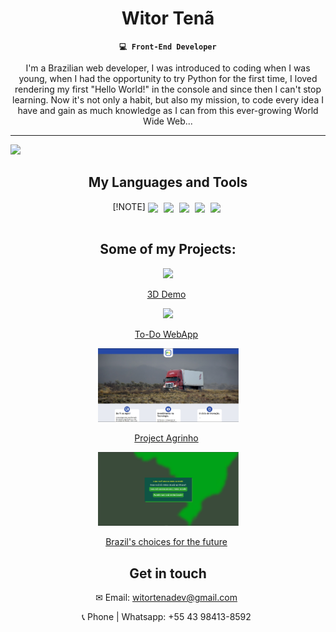 <div align="center">
  
  # Witor Tenã

**`💻 Front-End Developer`**

I'm a Brazilian web developer, I was introduced to coding when I was young, when I had the opportunity to try Python for the first time, I loved rendering my first "Hello World!" in the console and since then I can't stop learning.
Now it's not only a habit, but also my mission, to code every idea I have and gain as much knowledge as I can from this ever-growing World Wide Web...

</div>

<hr>

<img src="https://media2.giphy.com/media/v1.Y2lkPTc5MGI3NjExdHNpeWJzNGVwd245dXk5cnJ2cXFpNzF4MWZibGRiNTJhcHN2MzJucyZlcD12MV9pbnRlcm5hbF9naWZfYnlfaWQmY3Q9Zw/NKEt9elQ5cR68/giphy.webp" width="1200">

<div align="center">
  
## My Languages and Tools
[!NOTE]
<img align="center" width="45px" style="padding-right: 5px;" src="https://cdn.jsdelivr.net/gh/devicons/devicon@latest/icons/html5/html5-original.svg" />
<img align="center" width="45px" style="padding-right: 5px;" src="https://cdn.jsdelivr.net/gh/devicons/devicon@latest/icons/css3/css3-original.svg" />
<img align="center" width="45px" style="padding-right: 5px;" src="https://cdn.jsdelivr.net/gh/devicons/devicon@latest/icons/javascript/javascript-original.svg" />
<img align="center" width="45px" style="padding-right: 5px;" src="https://cdn.jsdelivr.net/gh/devicons/devicon@latest/icons/react/react-original.svg" />
<img align="center" width="45px" style="padding-right: 5px;" src="https://cdn.jsdelivr.net/gh/devicons/devicon@latest/icons/express/express-original.svg" />
<br>
<br>

</div>

<div align="center">
  
## Some of my Projects:

<a href="https://reactthreefiberdemo.netlify.app/"><img width="225px" src="https://github.com/user-attachments/assets/12ebca11-cd56-40f4-9885-5111ed8747c4" /> </a>
<p align="center" width="45px" style="padding-right: 5px;"><a href="https://reactthreefiberdemo.netlify.app/">3D Demo</a></p>

<a href="https://witordev.github.io/react-todo-app/"><img width="225px" src="https://github.com/user-attachments/assets/4405456c-d697-42a0-af50-ad5c184e6577" /></a>
<p align="center" width="45px" style="padding-right: 5px;"><a href="https://witordev.github.io/react-todo-app/">To-Do WebApp</a></p>


<a href="https://witordev.github.io/Projeto-Agrinho/"><img width="225px" src="project-agrinho-scs.png" /></a>
<p align="center" width="45px" style="padding-right: 5px;"><a href="https://witordev.github.io/Projeto-Agrinho/">Project Agrinho</a></p>

<a href="https://witordev.github.io/Escolhas/"><img width="225px" src="project-escolhas-scs.png" /></a>
<p align="center" width="45px" style="padding-right: 5px;"><a href="https://witordev.github.io/Escolhas/">Brazil's choices for the future</a></p>

</ul>

</div>

<div align="center">

## Get in touch
<p width="45px" style="padding-right: 5px;">✉ Email: <a href="mailto:witortenadev@gmail.com">witortenadev@gmail.com</a></p>
<p width="45px" style="padding-right: 5px;">📞 Phone | Whatsapp: +55 43 98413-8592</p>

</div>
